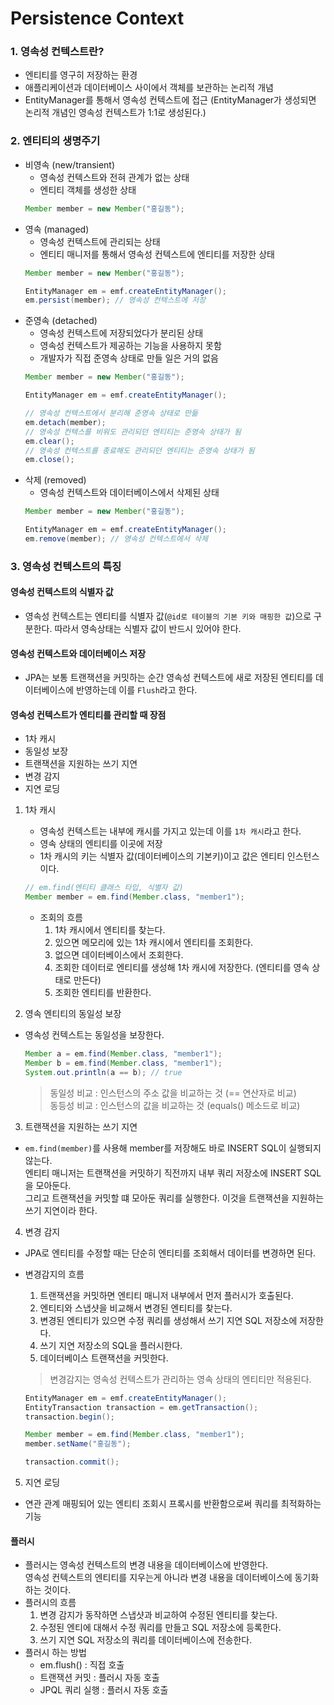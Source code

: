 # Persistence Context

### 1. 영속성 컨텍스트란?
- 엔티티를 영구히 저장하는 환경
- 애플리케이션과 데이터베이스 사이에서 객체를 보관하는 논리적 개념
- EntityManager를 통해서 영속성 컨텍스트에 접근 (EntityManager가 생성되면 논리적 개념인 영속성 컨텍스트가 1:1로 생성된다.)

### 2. 엔티티의 생명주기
- 비영속 (new/transient)
    - 영속성 컨텍스트와 전혀 관계가 없는 상태
    - 엔티티 객체를 생성한 상태
    ```java
    Member member = new Member("홍길동");
    ```
- 영속 (managed)
    - 영속성 컨텍스트에 관리되는 상태
    - 엔티티 매니저를 통해서 영속성 컨텍스트에 엔티티를 저장한 상태
    ```java
    Member member = new Member("홍길동");
    
    EntityManager em = emf.createEntityManager();
    em.persist(member); // 영속성 컨텍스트에 저장
    ```
- 준영속 (detached)
    - 영속성 컨텍스트에 저장되었다가 분리된 상태
    - 영속성 컨텍스트가 제공하는 기능을 사용하지 못함
    - 개발자가 직접 준영속 상태로 만들 일은 거의 없음
    ```java
    Member member = new Member("홍길동");
    
    EntityManager em = emf.createEntityManager();
    
    // 영속성 컨텍스트에서 분리해 준영속 상태로 만듦
    em.detach(member);
    // 영속성 컨텍스를 비워도 관리되던 엔티티는 준영속 상태가 됨
    em.clear();
    // 영속성 컨텍스트를 종료해도 관리되던 엔티티는 준영속 상태가 됨
    em.close();
    ```
- 삭제 (removed)
    - 영속성 컨텍스트와 데이터베이스에서 삭제된 상태
    ```java
    Member member = new Member("홍길동");
    
    EntityManager em = emf.createEntityManager();
    em.remove(member); // 영속성 컨텍스트에서 삭제
    ```

### 3. 영속성 컨텍스트의 특징

#### 영속성 컨텍스트의 식별자 값
- 영속성 컨텍스트는 엔티티를 식별자 값(`@id로 테이블의 기본 키와 매핑한 값`)으로 구분한다. 따라서 영속상태는 식별자 값이 반드시 있어야 한다.

#### 영속성 컨텍스트와 데이터베이스 저장
- JPA는 보통 트랜잭션을 커밋하는 순간 영속성 컨텍스트에 새로 저장된 엔티티를 데이터베이스에 반영하는데 이를 `Flush`라고 한다.

#### 영속성 컨텍스트가 엔티티를 관리할 때 장점
- 1차 캐시
- 동일성 보장
- 트랜잭션을 지원하는 쓰기 지연
- 변경 감지
- 지연 로딩

1. 1차 캐시
    - 영속성 컨텍스트는 내부에 캐시를 가지고 있는데 이를 `1차 캐시`라고 한다.
    - 영속 상태의 엔티티를 이곳에 저장
    - 1차 캐시의 키는 식별자 값(데이터베이스의 기본키)이고 값은 엔티티 인스턴스이다.
    ```java
    // em.find(엔티티 클래스 타입, 식별자 값)
    Member member = em.find(Member.class, "member1");
    ```
    - 조회의 흐름
      1. 1차 캐시에서 엔티티를 찾는다.
      2. 있으면 메모리에 있는 1차 캐시에서 엔티티를 조회한다.
      3. 없으면 데이터베이스에서 조회한다.
      4. 조회한 데이터로 엔티티를 생성해 1차 캐시에 저장한다. (엔티티를 영속 상태로 만든다)
      5. 조회한 엔티티를 반환한다.

2. 영속 엔티티의 동일성 보장
- 영속성 컨텍스트는 동일성을 보장한다.
    ```java
    Member a = em.find(Member.class, "member1");
    Member b = em.find(Member.class, "member1");
    System.out.println(a == b); // true
    ```
  > 동일성 비교 : 인스턴스의 주소 값을 비교하는 것 (== 연산자로 비교)<br>
  > 동등성 비교 : 인스턴스의 값을 비교하는 것 (equals() 메소드로 비교)

3. 트랜잭션을 지원하는 쓰기 지연
- `em.find(member)`를 사용해 member를 저장해도 바로 INSERT SQL이 실행되지 않는다.<br>
엔티티 매니저는 트랜잭션을 커밋하기 직전까지 내부 쿼리 저장소에 INSERT SQL을 모아둔다.<br>
그리고 트랜잭션을 커밋할 떄 모아둔 쿼리를 실행한다. 이것을 트랜잭션을 지원하는 쓰기 지연이라 한다.

4. 변경 감지
- JPA로 엔티티를 수정할 때는 단순히 엔티티를 조회해서 데이터를 변경하면 된다.
- 변경감지의 흐름
  1. 트랜잭션을 커밋하면 엔티티 매니저 내부에서 먼저 플러시가 호출된다.
  2. 엔티티와 스냅샷을 비교해서 변경된 엔티티를 찾는다.
  3. 변경된 엔티티가 있으면 수정 쿼리를 생성해서 쓰기 지연 SQL 저장소에 저장한다.
  4. 쓰기 지연 저장소의 SQL을 플러시한다.
  5. 데이터베이스 트랜잭션을 커밋한다.
  
  > 변경감지는 영속성 컨텍스트가 관리하는 영속 상태의 엔티티만 적용된다.
 
  ```java
  EntityManager em = emf.createEntityManager();
  EntityTransaction transaction = em.getTransaction();
  transaction.begin();
  
  Member member = em.find(Member.class, "member1");
  member.setName("홍길동");
  
  transaction.commit();
  ```
  
5. 지연 로딩
- 연관 관계 매핑되어 있는 엔티티 조회시 프록시를 반환함으로써 쿼리를 최적화하는 기능

#### 플러시
- 플러시는 영속성 컨텍스트의 변경 내용을 데이터베이스에 반영한다.<br>영속성 컨텍스트의 엔티티를 지우는게 아니라 변경 내용을 데이터베이스에 동기화 하는 것이다.
- 플러시의 흐름
  1. 변경 감지가 동작하면 스냅샷과 비교하여 수정된 엔티티를 찾는다.
  2. 수정된 엔티에 대해서 수정 쿼리를 만들고 SQL 저장소에 등록한다.
  3. 쓰기 지연 SQL 저장소의 쿼리를 데이터베이스에 전송한다.
- 플러시 하는 방법
  - em.flush() : 직접 호출
  - 트랜잭션 커밋 : 플러시 자동 호출
  - JPQL 쿼리 실행 : 플러시 자동 호출